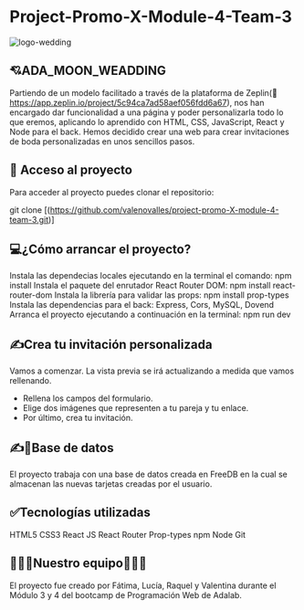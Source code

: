 # Project-Promo-X-Module-4-Team-3 

![logo-wedding](https://github.com/Raquelcb24/project-promo-X-module-3-team-3/assets/161826787/68d1e5a9-8b02-4fa6-b050-8fa64f20c201)


## 💘​ **ADA_MOON_WEADDING** 

Partiendo de un modelo facilitado a través de la plataforma de Zeplin(🔗 https://app.zeplin.io/project/5c94ca7ad58aef056fdd6a67), nos han encargado dar funcionalidad a una página y poder personalizarla todo lo que eremos, aplicando lo aprendido con HTML, CSS, JavaScript, React y Node para el back. Hemos decidido crear una web para crear invitaciones de boda personalizadas en unos sencillos pasos. 

## 📁 **Acceso al proyecto**

Para acceder al proyecto puedes clonar el repositorio:

git clone [(https://github.com/valenovalles/project-promo-X-module-4-team-3.git)]

## 💻​**¿Cómo arrancar el proyecto?**

Instala las dependecias locales ejecutando en la terminal el comando: npm install
Instala el paquete del enrutador React Router DOM: npm install react-router-dom
Instala la librería para validar las props: npm install prop-types
Instala las dependencias para el back: Express, Cors, MySQL, Dovend
Arranca el proyecto ejecutando a continuación en la terminal: npm run dev

## ​✍️​**Crea tu invitación personalizada**

Vamos a comenzar. La vista previa se irá actualizando a medida que vamos rellenando.

- Rellena los campos del formulario.
- Elige dos imágenes que representen a tu pareja y tu enlace.
- Por último, crea tu invitación.

## ​✍📂​**Base de datos**
El proyecto trabaja con una base de datos creada en FreeDB en la cual se almacenan las nuevas tarjetas creadas por el usuario. 

## ✅**Tecnologías utilizadas**

HTML5
CSS3
React JS
React Router
Prop-types
npm
Node
Git

## ​👰🏻‍♀️​​**Nuestro equipo**​👰🏻‍♀️​​

El proyecto fue creado por Fátima, Lucía, Raquel y Valentina durante el Módulo 3 y 4 del bootcamp de Programación Web de Adalab.
